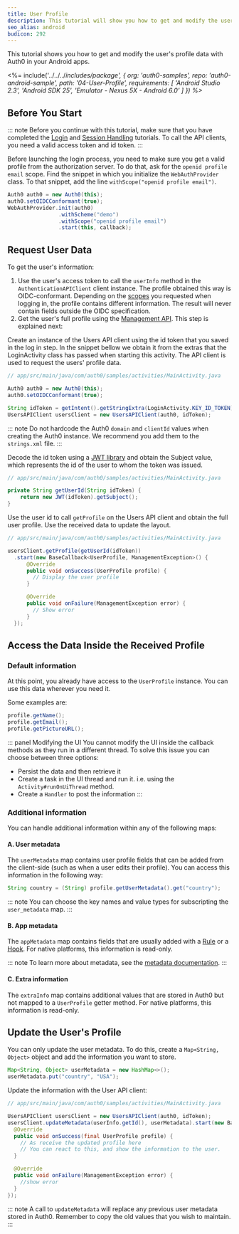 ```yaml
---
title: User Profile
description: This tutorial will show you how to get and modify the user's profile data.
seo_alias: android
budicon: 292
---
```


This tutorial shows you how to get and modify the user's profile data with Auth0 in your Android apps.

<%= include('../../../_includes/_package', {
  org: 'auth0-samples',
  repo: 'auth0-android-sample',
  path: '04-User-Profile',
  requirements: [
    'Android Studio 2.3',
    'Android SDK 25',
    'Emulator - Nexus 5X - Android 6.0'
  ]
}) %>__

## Before You Start

::: note
Before you continue with this tutorial, make sure that you have completed the [Login](/quickstart/native/android/00-login) and [Session Handling](/quickstart/native/android/03-session-handling) tutorials. To call the API clients, you need a valid access token and id token.
:::

Before launching the login process, you need to make sure you get a valid profile from the authorization server. To do that, ask for the `openid profile email` scope. Find the snippet in which you initialize the `WebAuthProvider` class. To that snippet, add the line `withScope("openid profile email")`.

```java
Auth0 auth0 = new Auth0(this);
auth0.setOIDCConformant(true);
WebAuthProvider.init(auth0)
                .withScheme("demo")
                .withScope("openid profile email")
                .start(this, callback);
```

## Request User Data


To get the user's information:
1. Use the user's access token to call the `userInfo` method in the `AuthenticationAPIClient` client instance.
The profile obtained this way is OIDC-conformant. Depending on the [scopes](/scopes/current) you requested when logging in, the profile contains different information. The result will never contain fields outside the OIDC specification.
2. Get the user's full profile using the [Management API](/api/management/v2#!/Users). This step is explained next:


Create an instance of the Users API client using the id token that you saved in the log in step. In the snippet bellow we obtain it from the extras that the LoginActivity class has passed when starting this activity. The API client is used to request the users' profile data.

```java
// app/src/main/java/com/auth0/samples/activities/MainActivity.java

Auth0 auth0 = new Auth0(this);
auth0.setOIDCConformant(true);

String idToken = getIntent().getStringExtra(LoginActivity.KEY_ID_TOKEN);
UsersAPIClient usersClient = new UsersAPIClient(auth0, idToken);
```

::: note
Do not hardcode the Auth0 `domain` and `clientId` values when creating the Auth0 instance. We recommend you add them to the `strings.xml` file.
:::


Decode the id token using a [JWT library](https://github.com/auth0/JWTDecode.Android) and obtain the Subject value, which represents the id of the user to whom the token was issued.

```java
// app/src/main/java/com/auth0/samples/activities/MainActivity.java

private String getUserId(String idToken) {
    return new JWT(idToken).getSubject();
}
```

Use the user id to call `getProfile` on the Users API client and obtain the full user profile. Use the received data to update the layout.

```java
// app/src/main/java/com/auth0/samples/activities/MainActivity.java

usersClient.getProfile(getUserId(idToken))
  .start(new BaseCallback<UserProfile, ManagementException>() {
      @Override
      public void onSuccess(UserProfile profile) {
        // Display the user profile
      }

      @Override
      public void onFailure(ManagementException error) {
        // Show error
      }
  });
```

## Access the Data Inside the Received Profile

### Default information

At this point, you already have access to the `UserProfile` instance.
You can use this data wherever you need it.

Some examples are:

```java
profile.getName();
profile.getEmail();
profile.getPictureURL();
```

::: panel Modifying the UI
You cannot modify the UI inside the callback methods as they run in a different thread. To solve this issue you can choose between three options:
* Persist the data and then retrieve it
* Create a task in the UI thread and run it. i.e. using the `Activity#runOnUiThread` method.
* Create a `Handler` to post the information
:::

### Additional information

You can handle additional information within any of the following maps:

#### A. User metadata

The `userMetadata` map contains user profile fields that can be added from the client-side (such as when a user edits their profile). You can access this information in the following way:

```java
String country = (String) profile.getUserMetadata().get("country");
```

::: note
You can choose the key names and value types for subscripting the `user_metadata` map.
:::

#### B. App metadata

The `appMetadata` map contains fields that are usually added with a [Rule](/rules) or a [Hook](/hooks). For native platforms, this information is read-only.

::: note
To learn more about metadata, see the [metadata documentation](/metadata).
:::

#### C. Extra information

The `extraInfo` map contains additional values that are stored in Auth0 but not mapped to a `UserProfile` getter method. For native platforms, this information is read-only.

## Update the User's Profile

You can only update the user metadata. To do this, create a `Map<String, Object>` object and add the information you want to store.

```java
Map<String, Object> userMetadata = new HashMap<>();
userMetadata.put("country", "USA");
```

Update the information with the User API client:

```java
// app/src/main/java/com/auth0/samples/activities/MainActivity.java

UsersAPIClient usersClient = new UsersAPIClient(auth0, idToken);
usersClient.updateMetadata(userInfo.getId(), userMetadata).start(new BaseCallback<UserProfile, ManagementException>() {
  @Override
  public void onSuccess(final UserProfile profile) {
    // As receive the updated profile here
    // You can react to this, and show the information to the user.
  }

  @Override
  public void onFailure(ManagementException error) {
    //show error
  }
});
```


::: note
A call to `updateMetadata` will replace any previous user metadata stored in Auth0. Remember to copy the old values that you wish to maintain. 
::: 
